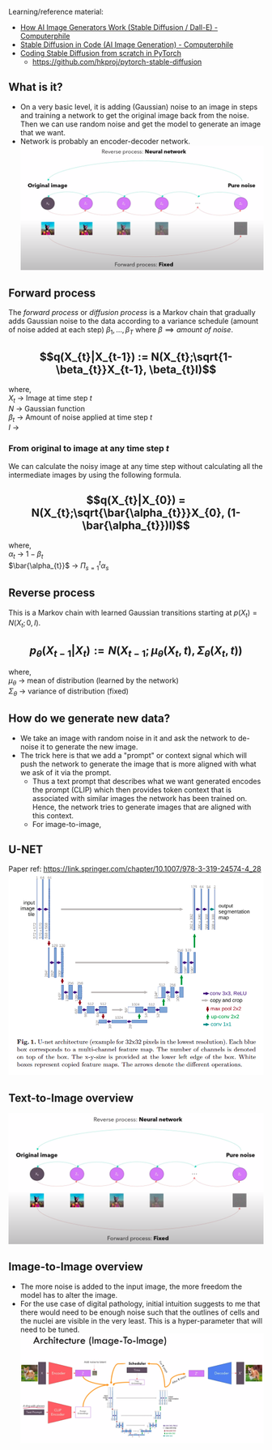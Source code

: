 Learning/reference material:
- [How AI Image Generators Work (Stable Diffusion / Dall-E) - Computerphile](https://youtu.be/1CIpzeNxIhU?si=MBZ41RuibauenPCx)
- [Stable Diffusion in Code (AI Image Generation) - Computerphile](https://youtu.be/-lz30by8-sU?si=xJOrGS1gSXrzrIFi)
- [Coding Stable Diffusion from scratch in PyTorch](https://youtu.be/ZBKpAp_6TGI?si=MEI4zlu1xD0e02IY)
	- https://github.com/hkproj/pytorch-stable-diffusion
## What is it?
- On a very basic level, it is adding (Gaussian) noise to an image in steps and training a network to get the original image back from the noise. Then we can use random noise and get the model to generate an image that we want.
- Network is probably an encoder-decoder network.
  ![StableDiffusionProcessRepresentation_Simple.png](/Project/Images/StableDiffusionProcessRepresentation_Simple.png)

## Forward process
The _forward process_ or _diffusion process_ is a Markov chain that gradually adds Gaussian noise to the data according to a variance schedule (amount of noise added at each step) $\beta_{1}, ... ,\beta_{T}$ where $\beta \implies amount\ of\ noise$.

## $$q(X_{t}|X_{t-1}) := N(X_{t};\sqrt{1-\beta_{t}}X_{t-1}, \beta_{t}I)$$
where,  
	$X_{t}$ -> Image at time step $t$  
	$N$  -> Gaussian function  
	$\beta_{t}$  -> Amount of noise applied at time step $t$  
	$I$   ->   

### From original to image at any time step $t$
We can calculate the noisy image at any time step without calculating all the intermediate images by using the following formula.
## $$q(X_{t}|X_{0}) = N(X_{t};\sqrt{\bar{\alpha_{t}}}X_{0}, (1-\bar{\alpha_{t}})I)$$
where,  
	$\alpha_{t}$ -> $1-\beta_{t}$  
	$\bar{\alpha_{t}}$ -> $\Pi_{s=1}^t \alpha_{s}$  

## Reverse process
This is a Markov chain with learned Gaussian transitions starting at $p(X_{t}) = N(X_{t}; 0, I)$.
## $$p_{\theta}(X_{t-1}|X_{t}) := N(X_{t-1}; \mu_{\theta}(X_{t}, t), \Sigma_{\theta}(X_{t}, t))$$
where,  
	$\mu_{\theta}$ -> mean of distribution (learned by the network)  
	$\Sigma_{\theta}$ -> variance of distribution (fixed)  

## How do we generate new data?
- We take an image with random noise in it and ask the network to de-noise it to generate the new image.
- The trick here is that we add a "prompt" or context signal which will push the network to generate the image that is more aligned with what we ask of it via the prompt.
	- Thus a text prompt that describes what we want generated encodes the prompt (CLIP) which then provides token context that is associated with similar images the network has been trained on. Hence, the network tries to generate images that are aligned with this context.
	- For image-to-image, 

## U-NET
Paper ref: https://link.springer.com/chapter/10.1007/978-3-319-24574-4_28
![U-NET_Architecture.png](/Project/Images/U-NET_Architecture.png)

## Text-to-Image overview
![text-to-image-overview.png](/Project/Images/StableDiffusionProcessRepresentation_Simple.png)

## Image-to-Image overview
- The more noise is added to the input image, the more freedom the model has to alter the image. 
- For the use case of digital pathology, initial intuition suggests to me that there would need to be enough noise such that the outlines of cells and the nuclei are visible in the very least. This is a hyper-parameter that will need to be tuned.  
![image-to-image_overview.png](/Project/Images/image-to-image_overview.png)
